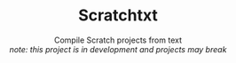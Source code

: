 <div align=center><h1>Scratchtxt</h1>
Compile Scratch projects from text<br>
<i>note: this project is in development and projects may break</i></div>

